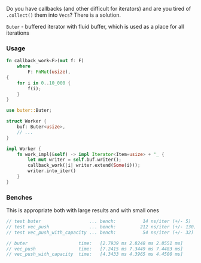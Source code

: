 Do you have callbacks (and other difficult for iterators) and are you tired of `.collect()` them into `Vecs`? There is a
solution.

`Buter` - buffered iterator with fluid buffer, which is used as a place for all iterations

### Usage

```rust
fn callback_work<F>(mut f: F)
    where
        F: FnMut(usize),
{
    for i in 0..10_000 {
        f(i);
    }
}

use buter::Buter;

struct Worker {
    buf: Buter<usize>,
    // ...
}

impl Worker {
    fn work_impl(&self) -> impl Iterator<Item=usize> + '_ {
        let mut writer = self.buf.writer();
        callback_work(|i| writer.extend(Some(i)));
        writer.into_iter()
    }
}
```

### Benches
This is appropriate both with large results and with small ones
```rust
// test buter                  ... bench:          14 ns/iter (+/- 5)
// test vec_push               ... bench:         212 ns/iter (+/- 130)
// test vec_push_with_capacity ... bench:          54 ns/iter (+/- 32)
```
```rust
// buter                   time:   [2.7939 ms 2.8248 ms 2.8551 ms]
// vec_push                time:   [7.2415 ms 7.3449 ms 7.4483 ms]
// vec_push_with_capacity  time:   [4.3433 ms 4.3965 ms 4.4500 ms]
```
